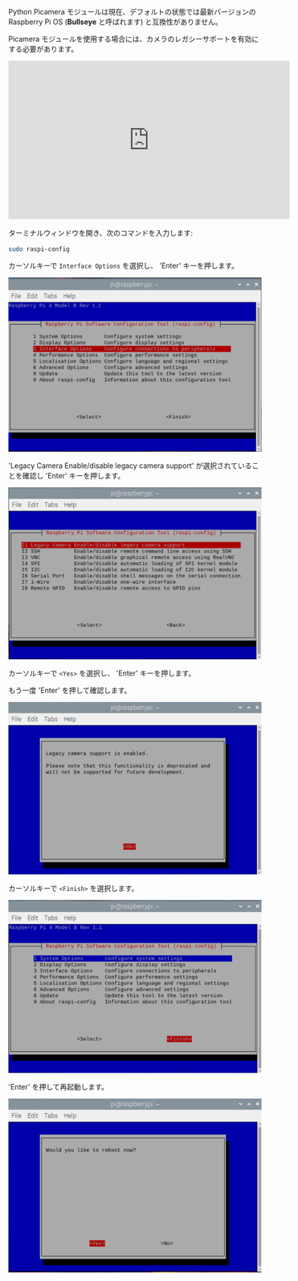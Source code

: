 Python Picamera モジュールは現在、デフォルトの状態では最新バージョンの Raspberry Pi OS (**Bullseye** と呼ばれます) と互換性がありません。

Picamera モジュールを使用する場合には、カメラのレガシーサポートを有効にする必要があります。 

<iframe width="560" height="315" src="https://www.youtube.com/embed/E7KPSc_Xr24" title="YouTube ビデオプレーヤー" frameborder="0" allow="accelerometer; autoplay; clipboard-write; encrypted-media; gyroscope; picture-in-picture" allowfullscreen mark="crwd-mark"></iframe>

ターミナルウィンドウを開き、次のコマンドを入力します:

```bash
sudo raspi-config
```

カーソルキーで `Interface Options` を選択し、 'Enter' キーを押します。

![interface options が選択された状態](images/interface-options.png)

'Legacy Camera Enable/disable legacy camera support' が選択されていることを確認し 'Enter' キーを押します。

![レガシーカメラが選択された状態](images/enable-legacy.png)

カーソルキーで `<Yes>` を選択し、 'Enter' キーを押します。

もう一度 'Enter' を押して確認します。

![レガシーカメラサポートについて表示する [OK] がハイライトされた画面](images/ok.png)

カーソルキーで `<Finish>` を選択します。

![[Finish] がハイライトされた状態](images/finish.png)

'Enter' を押して再起動します。

![再起動を選択](images/reboot.png)

